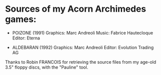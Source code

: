# Sources of my Acorn Archimedes games:

- POIZONE (1991)
    Graphics: Marc Andreoli
	Music: Fabrice Hautecloque
	Editor: Eterna

- ALDEBARAN (1992)
    Graphics: Marc Andreoli
	Editor: Evolution Trading AG

Thanks to Robin FRANCOIS for retrieving the source files from my age-old 3.5" floppy discs, with the "Pauline" tool.
